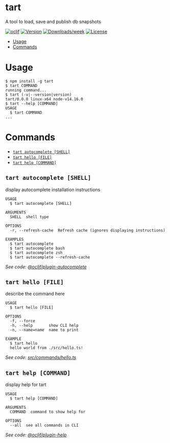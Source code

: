 # tart

A tool to load, save and publish db snapshots

[![oclif](https://img.shields.io/badge/cli-oclif-brightgreen.svg)](https://oclif.io)
[![Version](https://img.shields.io/npm/v/tart.svg)](https://npmjs.org/package/tart)
[![Downloads/week](https://img.shields.io/npm/dw/tart.svg)](https://npmjs.org/package/tart)
[![License](https://img.shields.io/npm/l/tart.svg)](https://github.com/sdelements/tart/blob/master/package.json)

<!-- toc -->

- [Usage](#usage)
- [Commands](#commands)
<!-- tocstop -->

# Usage

<!-- usage -->

```sh-session
$ npm install -g tart
$ tart COMMAND
running command...
$ tart (-v|--version|version)
tart/0.0.0 linux-x64 node-v14.16.0
$ tart --help [COMMAND]
USAGE
  $ tart COMMAND
...
```

<!-- usagestop -->

# Commands

<!-- commands -->

- [`tart autocomplete [SHELL]`](#tart-autocomplete-shell)
- [`tart hello [FILE]`](#tart-hello-file)
- [`tart help [COMMAND]`](#tart-help-command)

## `tart autocomplete [SHELL]`

display autocomplete installation instructions

```
USAGE
  $ tart autocomplete [SHELL]

ARGUMENTS
  SHELL  shell type

OPTIONS
  -r, --refresh-cache  Refresh cache (ignores displaying instructions)

EXAMPLES
  $ tart autocomplete
  $ tart autocomplete bash
  $ tart autocomplete zsh
  $ tart autocomplete --refresh-cache
```

_See code: [@oclif/plugin-autocomplete](https://github.com/oclif/plugin-autocomplete/blob/v0.3.0/src/commands/autocomplete/index.ts)_

## `tart hello [FILE]`

describe the command here

```
USAGE
  $ tart hello [FILE]

OPTIONS
  -f, --force
  -h, --help       show CLI help
  -n, --name=name  name to print

EXAMPLE
  $ tart hello
  hello world from ./src/hello.ts!
```

_See code: [src/commands/hello.ts](https://github.com/sdelements/tart/blob/v0.0.0/src/commands/hello.ts)_

## `tart help [COMMAND]`

display help for tart

```
USAGE
  $ tart help [COMMAND]

ARGUMENTS
  COMMAND  command to show help for

OPTIONS
  --all  see all commands in CLI
```

_See code: [@oclif/plugin-help](https://github.com/oclif/plugin-help/blob/v3.2.2/src/commands/help.ts)_

<!-- commandsstop -->
